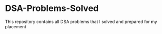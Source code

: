 # DSA-Problems-Solved
This repository contains all DSA problems that I solved and prepared for my placement
